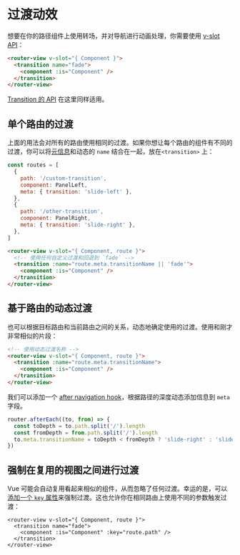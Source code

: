 # 过渡动效

<VueSchoolLink
  href="https://vueschool.io/lessons/route-transitions"
  title="Learn about route transitions"
/>

想要在你的路径组件上使用转场，并对导航进行动画处理，你需要使用 [v-slot API](../../api/#router-view-s-v-slot)：

```html
<router-view v-slot="{ Component }">
  <transition name="fade">
    <component :is="Component" />
  </transition>
</router-view>
```

[Transition 的 API](https://v3.vuejs.org/guide/transitions-enterleave.html) 在这里同样适用。

## 单个路由的过渡

上面的用法会对所有的路由使用相同的过渡。如果你想让每个路由的组件有不同的过渡，你可以将[元信息](./meta.md)和动态的 `name` 结合在一起，放在`<transition>` 上：

```js
const routes = [
  {
    path: '/custom-transition',
    component: PanelLeft,
    meta: { transition: 'slide-left' },
  },
  {
    path: '/other-transition',
    component: PanelRight,
    meta: { transition: 'slide-right' },
  },
]
```

```html
<router-view v-slot="{ Component, route }">
  <!-- 使用任何自定义过渡和回退到 `fade` -->
  <transition :name="route.meta.transitionName || 'fade'">
    <component :is="Component" />
  </transition>
</router-view>
```

## 基于路由的动态过渡

也可以根据目标路由和当前路由之间的关系，动态地确定使用的过渡。使用和刚才非常相似的片段：

```html
<!-- 使用动态过渡名称 -->
<router-view v-slot="{ Component, route }">
  <transition :name="route.meta.transitionName">
    <component :is="Component" />
  </transition>
</router-view>
```

我们可以添加一个 [after navigation hook](./navigation-guards.md#全局后置钩子)，根据路径的深度动态添加信息到 `meta` 字段。

```js
router.afterEach((to, from) => {
  const toDepth = to.path.split('/').length
  const fromDepth = from.path.split('/').length
  to.meta.transitionName = toDepth < fromDepth ? 'slide-right' : 'slide-left'
})
```

## 强制在复用的视图之间进行过渡

Vue 可能会自动复用看起来相似的组件，从而忽略了任何过渡。幸运的是，可以[添加一个 `key` 属性](https://v3.vuejs.org/api/special-attributes.html#key)来强制过渡。这也允许你在相同路由上使用不同的参数触发过渡：

```vue
<router-view v-slot="{ Component, route }">
  <transition name="fade">
    <component :is="Component" :key="route.path" />
  </transition>
</router-view>
```

<!-- TODO: interactive example -->
<!-- See full example [here](https://github.com/vuejs/vue-router/blob/dev/examples/transitions/app.js). -->
